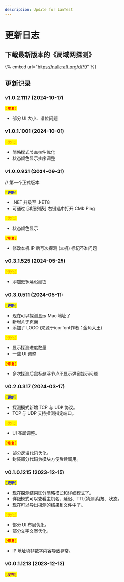 ```yaml
---
description: Update for LanTest
---
```


# 更新日志

## 下载最新版本的《局域网探测》

{% embed url="https://nullcraft.org/d/79" %}

## 更新记录

### v1.0.2.1117 (2024-10-17)

<mark style="color:red;">**`[修复]`**</mark>

* 部分 UI 大小、错位问题

### v1.0.1.1001 (2024-10-01)

<mark style="color:orange;">**`[优化]`**</mark>

* 简略模式节点控件优化
* 状态颜色显示排序调整

### v1.0.0.921 (2024-09-21)

// 第一个正式版本

<mark style="color:blue;">**`[更新]`**</mark>

* .NET 升级至 .NET8
* 可通过 \[详细列表] 右键选中打开 CMD Ping

<mark style="color:orange;">**`[优化]`**</mark>

* 状态颜色显示

<mark style="color:red;">**`[修复]`**</mark>

* 修改本机 IP 后再次探测 (本机) 标记不准问题

### v0.3.1.525 (2024-05-25)

<mark style="color:orange;">**`[优化]`**</mark>

* 添加更多延迟颜色

### v0.3.0.511 (2024-05-11)

<mark style="color:blue;">**`[更新]`**</mark>

* 现在可以探测显示 Mac 地址了
* 新增关于页面
* 添加了 LOGO (来源于iconfont作者：金角大王)

<mark style="color:orange;">**`[优化]`**</mark>

* 显示探测进度数量
* 一些 UI 调整

<mark style="color:red;">**`[修复]`**</mark>

* 多次探测后鼠标悬浮节点不显示弹窗提示问题

### v0.2.0.317 (2024-03-17)

<mark style="color:blue;">**`[更新]`**</mark>

* 探测模式新增 TCP 与 UDP 协议。
* TCP 与 UDP 支持探测指定端口。

<mark style="color:orange;">**`[优化]`**</mark>

* UI 布局调整。

<mark style="color:red;">**`[修复]`**</mark>

* 部分逻辑代码优化。
* 封装部分代码为模块方便后续调用。

### v0.1.0.1215 (2023-12-15)

<mark style="color:blue;">**`[更新]`**</mark>

* 现在探测结果区分简略模式和详细模式了。
* 详细模式可以查看主机名、延迟、TTL(猜测系统)、状态。
* 现在可以导出探测的结果到文件中了。

<mark style="color:orange;">**`[优化]`**</mark>

* 部分 UI 布局优化。
* 部分文字文案优化。

<mark style="color:red;">**`[修复]`**</mark>

* IP 地址填非数字内容导致异常。

### v0.0.1.1213 (2023-12-13)

<mark style="color:purple;">**`[发布]`**</mark>
